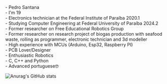 

<head>
    <link rel="preconnect" href="https://fonts.googleapis.com">
    <link rel="preconnect" href="https://fonts.gstatic.com" crossorigin>
    <link href="https://fonts.googleapis.com/css2?family=Anonymous+Pro:ital@1&display=swap" rel="stylesheet">
</head>

<div class="info">
    <p text-align: "center">
        - Pedro Santana<br>
        - I'm 19<br>
        - Electronics technician at the Federal Institute of Paraíba 2020.1<br>
        - Studying Computer Engineering at Federal University of Paraíba 2024.2<br>
        - Former researcher on Free Educational Robotics Group<br>
        - Former researcher on research project of biogas production with seafood waste, rolling as programmer, electronic technician and 3d modeller<br>
        - High experience with MCUs (Arduino, Esp32, Raspberry PI)<br>
        - PCB Lover/Designer<br>
        - Enthusiastic Robotics<br>
        - C, C++ and Python<br>
        - Advanced portuguese🤓<br>
    </p>
</div>


![Anurag's GitHub stats](https://github-readme-stats.vercel.app/api?username=predomaquilare&show_icons=true&theme=tokyonight)


